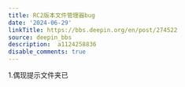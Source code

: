 ```yaml
---
title: RC2版本文件管理器bug
date: '2024-06-29'
linkTitle: https://bbs.deepin.org/en/post/274522
source: deepin_bbs
description:  a1124258836 
disable_comments: true
---
```

1.偶现提示文件夹已
